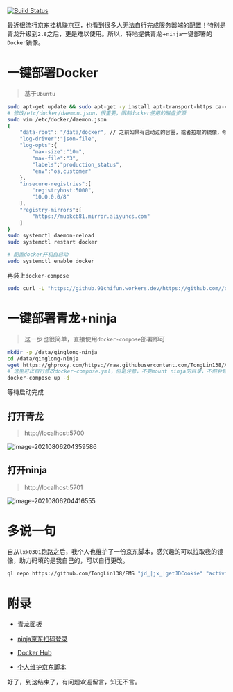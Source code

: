 <p>
  <a href="#Travis CI"><img src="https://www.travis-ci.com/gcdd1993/qinglong-ninja.svg?branch=main" alt="Build Status"></a>
</p>

最近很流行京东挂机赚京豆，也看到很多人无法自行完成服务器端的配置！特别是青龙升级到`2.8`之后，更是难以使用。所以，特地提供青龙+`ninja`一键部署的`Docker`镜像。

# 一键部署Docker

> 基于`Ubuntu`

```bash
sudo apt-get update && sudo apt-get -y install apt-transport-https ca-certificates curl gnupg-agent software-properties-common && curl -fsSL http://mirrors.aliyun.com/docker-ce/linux/ubuntu/gpg | sudo apt-key add - && sudo apt-key fingerprint 0EBFCD88 && sudo add-apt-repository "deb [arch=amd64] http://mirrors.aliyun.com/docker-ce/linux/ubuntu $(lsb_release -cs) stable" && sudo apt-get update && sudo apt-get -y install docker-ce docker-ce-cli containerd.io && sudo docker --version
# 修改/etc/docker/daemon.json，很重要，限制docker使用的磁盘资源
sudo vim /etc/docker/daemon.json
{
    "data-root": "/data/docker", // 之前如果有启动过的容器，或者拉取的镜像，修改这个值，将会时效
    "log-driver":"json-file",
    "log-opts":{
        "max-size":"10m",
        "max-file":"3",
        "labels":"production_status",
        "env":"os,customer"
    },
    "insecure-registries":[
        "registryhost:5000",
        "10.0.0.0/8"
    ],
    "registry-mirrors":[
        "https://mubkcb81.mirror.aliyuncs.com"
    ]
}
sudo systemctl daemon-reload
sudo systemctl restart docker

# 配置docker开机自启动
sudo systemctl enable docker
```

再装上`docker-compose`

```bash
sudo curl -L "https://github.91chifun.workers.dev/https://github.com//docker/compose/releases/download/1.29.2/docker-compose-$(uname -s)-$(uname -m)" -o /usr/local/bin/docker-compose && sudo chmod +x /usr/local/bin/docker-compose && docker-compose --version
```

# 一键部署青龙+ninja

> 这一步也很简单，直接使用`docker-compose`部署即可

```bash
mkdir -p /data/qinglong-ninja
cd /data/qinglong-ninja
wget https://ghproxy.com/https://raw.githubusercontent.com/TongLin138/Action/master/ninja/docker-compose.yml
# 这里可以自行修改docker-compose.yml，但是注意，不要mount ninja的目录，不然会导致ninja启动失败
docker-compose up -d
```

等待启动完成

## 打开青龙

> http://localhost:5700

![image-20210806204359586](https://raw.githubusercontent.com/gcdd1993/gcdd1993.github.io/feature/imageRepo/img/image-20210806204359586.png)

## 打开ninja

> http://localhost:5701

![image-20210806204416555](https://raw.githubusercontent.com/gcdd1993/gcdd1993.github.io/feature/imageRepo/img/image-20210806204416555.png)

# 多说一句

自从`lxk0301`跑路之后，我个人也维护了一份京东脚本，感兴趣的可以拉取我的镜像，助力码填的是我自己的，可以自行更改。

```bash
ql repo https://github.com/TongLin138/FMS "jd_|jx_|getJDCookie" "activity|backUp" "^jd[^_]|USER"
```

# 附录

- [青龙面板](https://github.com/whyour/qinglong)
- [ninja京东扫码登录](https://github.com/MoonBegonia/ninja)
- [Docker Hub](https://hub.docker.com/r/tonglin138/qinglong_ninja)

- [个人维护京东脚本](https://github.com/TongLin138/FMS.git)

好了，到这结束了，有问题欢迎留言，知无不言。
